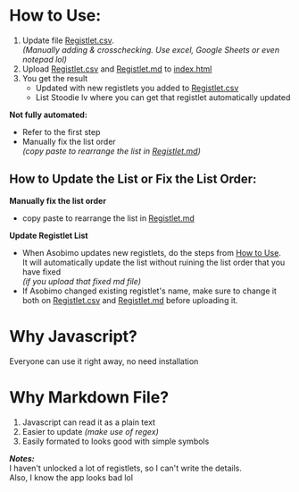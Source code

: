 # How to Use:
1. Update file [Registlet.csv](./Registlet/Registlet.csv).  
_(Manually adding & crosschecking. Use excel, Google Sheets or even notepad lol)_
2. Upload [Registlet.csv](./Registlet/Registlet.csv) and [Registlet.md](./Registlet/Registlet.md) to [index.html](./index.html)  
3. You get the result
   - Updated with new registlets you added to [Registlet.csv](./Registlet/Registlet.csv)
   - List Stoodie lv where you can get that registlet automatically updated

**Not fully automated:**
- Refer to the first step
- Manually fix the list order  
_(copy paste to rearrange the list in [Registlet.md](./Registlet/Registlet.md))_  

## How to Update the List or Fix the List Order:
**Manually fix the list order**  
- copy paste to rearrange the list in [Registlet.md](./Registlet/Registlet.md)

**Update Registlet List**
- When Asobimo updates new registlets, do the steps from [How to Use](#how-to-use).  
It will automatically update the list without ruining the list order that you have fixed  
_(if you upload that fixed md file)_
- If Asobimo changed existing registlet's name, make sure to change it both on [Registlet.csv](./Registlet/Registlet.csv) and [Registlet.md](./Registlet/Registlet.md) before uploading it.


# Why Javascript?
Everyone can use it right away, no need installation

# Why Markdown File?
1. Javascript can read it as a plain text
2. Easier to update _(make use of regex)_
3. Easily formated to looks good with simple symbols


***Notes:***  
I haven't unlocked a lot of registlets, so I can't write the details.  
Also, I know the app looks bad lol
